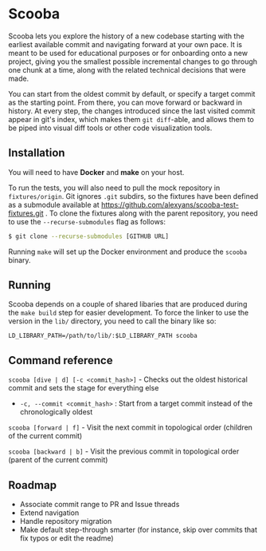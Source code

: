 Scooba
======

Scooba lets you explore the history of a new codebase starting with the earliest available commit and navigating forward at your own pace. It is meant to be used for educational purposes or for onboarding onto a new project, giving you the smallest possible incremental changes to go through one chunk at a time, along with the related technical decisions that were made.

You can start from the oldest commit by default, or specify a target commit as the starting point. From there, you can move forward or backward in history. At every step, the changes introduced since the last visited commit appear in git's index, which makes them `git diff`-able, and allows them to be piped into visual diff tools or other code visualization tools. 

## Installation

You will need to have **Docker** and **make** on your host.

To run the tests, you will also need to pull the mock repository in `fixtures/origin`. Git ignores `.git` subdirs, so the fixtures have been defined as a submodule available at https://github.com/alexyans/scooba-test-fixtures.git . To clone the fixtures along with the parent repository, you need to use the `--recurse-submodules` flag as follows:

```bash
$ git clone --recurse-submodules [GITHUB URL]
```

Running `make` will set up the Docker environment and produce the `scooba` binary. 

## Running

Scooba depends on a couple of shared libaries that are produced during the `make build` step for easier development. To force the linker to use the version in the `lib/` directory, you need to call the binary like so:

````LD_LIBRARY_PATH=/path/to/lib/:$LD_LIBRARY_PATH scooba````

## Command reference

`scooba [dive | d] [-c <commit_hash>]` - Checks out the oldest historical commit and sets the stage for everything else

- `-c, --commit <commit_hash>` : Start from a target commit instead of the chronologically oldest

`scooba [forward | f]` - Visit the next commit in topological order (children of the current commit)

`scooba [backward | b]` - Visit the previous commit in topological order (parent of the current commit)

## Roadmap
- Associate commit range to PR and Issue threads
- Extend navigation
- Handle repository migration
- Make default step-through smarter (for instance, skip over commits that fix typos or edit the readme)
